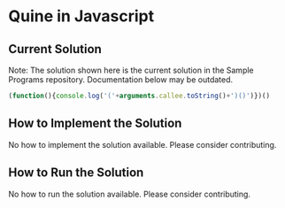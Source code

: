 # Quine in Javascript

## Current Solution

Note: The solution shown here is the current solution in the Sample Programs repository. Documentation below may be outdated.

```Javascript
(function(){console.log('('+arguments.callee.toString()+')()')})()

```

## How to Implement the Solution

No how to implement the solution available. Please consider contributing.

## How to Run the Solution

No how to run the solution available. Please consider contributing.